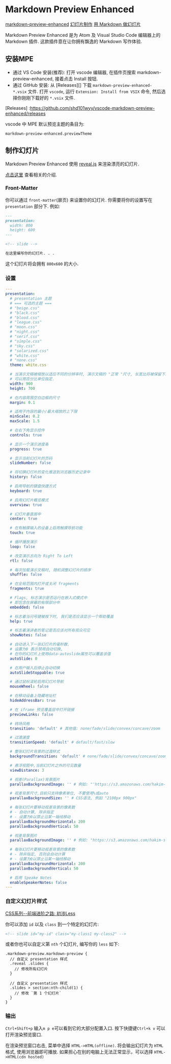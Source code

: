 # Markdown Preview Enhanced

[markdown-preview-enhanced](https://shd101wyy.github.io/markdown-preview-enhanced/#/zh-cn/presentation)
[幻灯片制作](https://shd101wyy.github.io/markdown-preview-enhanced/#/zh-cn/presentation)
[用 Markdown 做幻灯片](https://zhuanlan.zhihu.com/p/108697301)

Markdown Preview Enhanced 是为 Atom 及 Visual Studio Code 编辑器上的 Markdown 插件.
这款插件意在让你拥有飘逸的 Markdown 写作体验.

## 安装MPE

+ 通过 VS Code 安装(推荐):
打开 vscode 编辑器, 在插件页搜索 markdown-preview-enhanced, 接着点击 Install 按钮.
+ 通过 GitHub 安装:
从 [Releases][] 下载 `markdown-preview-enhanced-*.vsix` 文件.
打开 `vscode`, 运行 `Extension: Install from VSIX` 命令, 然后选择你刚刚下载好的 `*.vsix` 文件.

[Releases] :https://github.com/shd101wyy/vscode-markdown-preview-enhanced/releases

vscode 中 MPE 默认预览主题的条目为:

    markdown-preview-enhanced.previewTheme

## 制作幻灯片

Markdown Preview Enhanced 使用 [reveal.js](https://github.com/hakimel/reveal.js) 来渲染漂亮的幻灯片.

[点击这里][] 查看相关的介绍.

[点击这里]: https://rawgit.com/shd101wyy/markdown-preview-enhanced/master/docs/presentation-intro.html

### Front-Matter

你可以通过 `front-matter`(扉页) 来设置你的幻灯片.
你需要将你的设置写在 `presentation` 部分下. 例如:

```Markdown
---
presentation:
  width: 800
  height: 600
---

<!-- slide -->

在这里编写你的幻灯片. . .
```

这个幻灯片将会拥有 `800x600` 的大小.

### 设置

```yaml
---
presentation:
  # presentation 主题
  # === 可选的主题 ===
  # "beige.css"
  # "black.css"
  # "blood.css"
  # "league.css"
  # "moon.css"
  # "night.css"
  # "serif.css"
  # "simple.css"
  # "sky.css"
  # "solarized.css"
  # "white.css"
  # "none.css"
  theme: white.css

  # 当演示文稿被缩放以适应不同的分辨率时, 演示文稿的 "正常 "尺寸, 长宽比将被保留下来
  # 可以用百分比单位指定.
  width: 960
  height: 700

  # 在内容周围空白边框的尺寸
  margin: 0.1

  # 适用于内容的最小/最大缩放的上下限
  minScale: 0.2
  maxScale: 1.5

  # 在右下角显示控件
  controls: true

  # 显示一个演示进度条
  progress: true

  # 显示当前幻灯片的页码
  slideNumber: false

  # 将切换幻灯片的变化推送到浏览器历史记录中
  history: false

  # 启用导航的键盘快捷方式
  keyboard: true

  # 启用幻灯片概览模式
  overview: true

  # 幻灯片垂直居中
  center: true

  # 在有触摸输入的设备上启用触摸导航功能
  touch: true

  # 循环播放演示
  loop: false

  # 改变演示方向为 Right To Left
  rtl: false

  # 每次加载演示文稿时, 随机调整幻灯片的顺序
  shuffle: false

  # 在全局范围内打开或关闭 fragments
  fragments: true

  # Flags, 标志演示是否运行在嵌入式模式中
  # 即包含在屏幕的有限部分中
  embedded: false

  # 标志着当问号键被按下时, 我们是否应该显示一个帮助覆盖
  help: true

  # 标志着演讲者的笔记是否应该对所有观众可见
  showNotes: false

  # 自动进入下一张幻灯片的毫秒数.
  # 设置为0 表示禁用自动切换,
  # 在你的幻灯片上使用data-autoslide属性可以覆盖该值
  autoSlide: 0

  # 在用户输入后停止自动切换
  autoSlideStoppable: true

  # 通过鼠标滚轮启用幻灯片导航
  mouseWheel: false

  # 在移动设备上隐藏地址栏
  hideAddressBar: true

  # 在 iframe 预览覆盖层中打开链接
  previewLinks: false

  # 转场风格
  transition: 'default' # 其他值: none/fade/slide/convex/concave/zoom

  # 过渡速度
  transitionSpeed: 'default' # default/fast/slow

  # 整张幻灯片背景的过渡样式
  backgroundTransition: 'default' # none/fade/slide/convex/concave/zoom

  # 悬浮视图中,当前幻灯片之外的可见数量
  viewDistance: 3

  # 视差(Parallax)背景图片
  parallaxBackgroundImage: '' # 例如: "'https://s3.amazonaws.com/hakim-static/reveal-js/reveal-parallax-1.jpg'"

  # 视差背景尺寸,目前只支持像素单位, 不要使用%或auto
  parallaxBackgroundSize: '' # CSS语法, 例如 "2100px 900px"

  # 每张幻灯片要移动视差背景的像素数
  # - 自动计算, 除非指定
  # - 设置为0以禁止沿某一轴线移动
  parallaxBackgroundHorizontal: 200
  parallaxBackgroundVertical: 50

  # 视差背景图片
  parallaxBackgroundImage: '' # 例如: "https://s3.amazonaws.com/hakim-static/reveal-js/reveal-parallax-1.jpg"

  # 每张幻灯片要移动视差背景的像素数
  # - 除非指定, 否则会自动计算
  # - 设置为0以禁止沿某一轴线移动
  parallaxBackgroundHorizontal: 200
  parallaxBackgroundVertical: 50

  # 启用 Speake Notes
  enableSpeakerNotes: false
---
```

### 自定义幻灯片样式

[CSS系列--前端进阶之路: 初涉Less](https://www.cnblogs.com/landeanfen/p/6047031.html)

你可以添加 `id` 以及 `class` 到一个特定的幻灯片:

```Markdown
<!-- slide id="my-id" class="my-class1 my-class2" -->
```

或者你也可以自定义第 `nth` 个幻灯片, 编写你的 `less` 如下:

```less
.markdown-preview.markdown-preview {
  // 自定义 presentation 样式
  .reveal .slides {
    // 修改所有幻灯片
  }

  // 自定义 presentation 样式
  .slides > section:nth-child(1) {
    // 修改 `第 1 个幻灯片`
  }
}
```

### 输出

`Ctrl+Shift+p` 输入`m p e`可以看到它的大部分配置入口.
按下快捷键`Ctrl+k v` 可以打开渲染预览窗口.

在渲染预览窗口右击, 菜单中选择 `HTML->HTML(offline)`. 
将会输出幻灯片为 `HTML` 格式, 使用浏览器即可播放. 
如果担心在别的电脑上无法正常显示，可以选择 `HTML->HTML(cdn hosted)`
